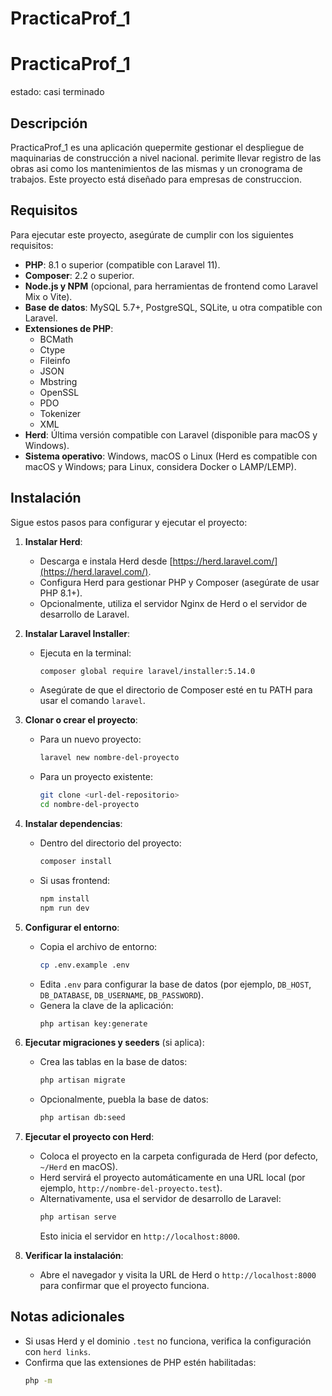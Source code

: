 # PracticaProf_1

# PracticaProf_1
estado: casi terminado

## Descripción

PracticaProf_1 es una aplicación quepermite gestionar el despliegue de maquinarias de construcción a nivel nacional. perimite llevar registro de las obras asi como los mantenimientos de las mismas y un cronograma de trabajos. Este proyecto está diseñado para empresas de construccion.

## Requisitos

Para ejecutar este proyecto, asegúrate de cumplir con los siguientes requisitos:

- **PHP**: 8.1 o superior (compatible con Laravel 11).
- **Composer**: 2.2 o superior.
- **Node.js y NPM** (opcional, para herramientas de frontend como Laravel Mix o Vite).
- **Base de datos**: MySQL 5.7+, PostgreSQL, SQLite, u otra compatible con Laravel.
- **Extensiones de PHP**:
  - BCMath
  - Ctype
  - Fileinfo
  - JSON
  - Mbstring
  - OpenSSL
  - PDO
  - Tokenizer
  - XML
- **Herd**: Última versión compatible con Laravel (disponible para macOS y Windows).
- **Sistema operativo**: Windows, macOS o Linux (Herd es compatible con macOS y Windows; para Linux, considera Docker o LAMP/LEMP).

## Instalación

Sigue estos pasos para configurar y ejecutar el proyecto:

1. **Instalar Herd**:
   - Descarga e instala Herd desde [https://herd.laravel.com/](https://herd.laravel.com/).
   - Configura Herd para gestionar PHP y Composer (asegúrate de usar PHP 8.1+).
   - Opcionalmente, utiliza el servidor Nginx de Herd o el servidor de desarrollo de Laravel.

2. **Instalar Laravel Installer**:
   - Ejecuta en la terminal:
     ```bash
     composer global require laravel/installer:5.14.0
     ```
   - Asegúrate de que el directorio de Composer esté en tu PATH para usar el comando `laravel`.

3. **Clonar o crear el proyecto**:
   - Para un nuevo proyecto:
     ```bash
     laravel new nombre-del-proyecto
     ```
   - Para un proyecto existente:
     ```bash
     git clone <url-del-repositorio>
     cd nombre-del-proyecto
     ```

4. **Instalar dependencias**:
   - Dentro del directorio del proyecto:
     ```bash
     composer install
     ```
   - Si usas frontend:
     ```bash
     npm install
     npm run dev
     ```

5. **Configurar el entorno**:
   - Copia el archivo de entorno:
     ```bash
     cp .env.example .env
     ```
   - Edita `.env` para configurar la base de datos (por ejemplo, `DB_HOST`, `DB_DATABASE`, `DB_USERNAME`, `DB_PASSWORD`).
   - Genera la clave de la aplicación:
     ```bash
     php artisan key:generate
     ```

6. **Ejecutar migraciones y seeders** (si aplica):
   - Crea las tablas en la base de datos:
     ```bash
     php artisan migrate
     ```
   - Opcionalmente, puebla la base de datos:
     ```bash
     php artisan db:seed
     ```

7. **Ejecutar el proyecto con Herd**:
   - Coloca el proyecto en la carpeta configurada de Herd (por defecto, `~/Herd` en macOS).
   - Herd servirá el proyecto automáticamente en una URL local (por ejemplo, `http://nombre-del-proyecto.test`).
   - Alternativamente, usa el servidor de desarrollo de Laravel:
     ```bash
     php artisan serve
     ```
     Esto inicia el servidor en `http://localhost:8000`.

8. **Verificar la instalación**:
   - Abre el navegador y visita la URL de Herd o `http://localhost:8000` para confirmar que el proyecto funciona.

## Notas adicionales

- Si usas Herd y el dominio `.test` no funciona, verifica la configuración con `herd links`.
- Confirma que las extensiones de PHP estén habilitadas:
  ```bash
  php -m
